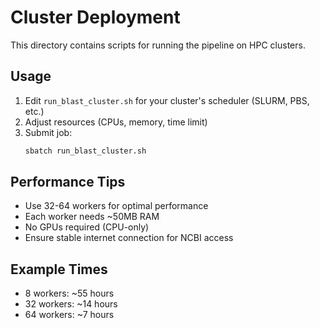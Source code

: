 # Cluster Deployment

This directory contains scripts for running the pipeline on HPC clusters.

## Usage

1. Edit `run_blast_cluster.sh` for your cluster's scheduler (SLURM, PBS, etc.)
2. Adjust resources (CPUs, memory, time limit)
3. Submit job:
   ```bash
   sbatch run_blast_cluster.sh
   ```

## Performance Tips

- Use 32-64 workers for optimal performance
- Each worker needs ~50MB RAM
- No GPUs required (CPU-only)
- Ensure stable internet connection for NCBI access

## Example Times

- 8 workers: ~55 hours
- 32 workers: ~14 hours  
- 64 workers: ~7 hours